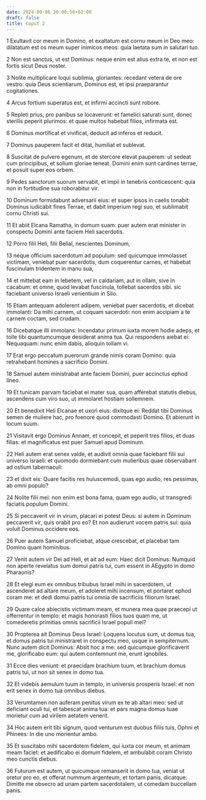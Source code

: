 ```yaml
---
date: 2024-09-06 20:00:50+02:00
draft: false
title: Caput 2
---
```





1 Exultavit cor meum in Domino, et exaltatum est cornu meum in Deo meo: dilatatum est os meum super inimicos meos: quia laetata sum in salutari tuo.

2 Non est sanctus, ut est Dominus: neque enim est alius extra te, et non est fortis sicut Deus noster.

3 Nolite multiplicare loqui sublimia, gloriantes: recedant vetera de ore vestro: quia Deus scientiarum, Dominus est, et ipsi praeparantur cogitationes.

4 Arcus fortium superatus est, et infirmi accincti sunt robore.

5 Repleti prius, pro panibus se locaverunt: et famelici saturati sunt, donec sterilis peperit plurimos: et quae multos habebat filios, infirmata est.

6 Dominus mortificat et vivificat, deducit ad inferos et reducit.

7 Dominus pauperem facit et ditat, humiliat et sublevat.

8 Suscitat de pulvere egenum, et de stercore elevat pauperem: ut sedeat cum principibus, et solium gloriae teneat. Domini enim sunt cardines terrae, et posuit super eos orbem.

9 Pedes sanctorum suorum servabit, et impii in tenebris conticescent: quia non in fortitudine sua roborabitur vir.

10 Dominum formidabunt adversarii eius: et super ipsos in caelis tonabit: Dominus iudicabit fines Terrae, et dabit imperium regi suo, et sublimabit cornu Christi sui.

11 Et abiit Elcana Ramatha, in domum suam: puer autem erat minister in conspectu Domini ante faciem Heli sacerdotis.

12 Porro filii Heli, filii Belial, nescientes Dominum,

13 neque officium sacerdotum ad populum: sed quicumque immolasset victimam, veniebat puer sacerdotis, dum coquerentur carnes, et habebat fuscinulam tridentem in manu sua,

14 et mittebat eam in lebetem, vel in caldariam, aut in ollam, sive in cacabum: et omne, quod levabat fuscinula, tollebat sacerdos sibi. sic faciebant universo Israeli venientium in Silo.

15 Etiam antequam adolerent adipem, veniebat puer sacerdotis, et dicebat immolanti: Da mihi carnem, ut coquam sacerdoti: non enim accipiam a te carnem coctam, sed crudam.

16 Dicebatque illi immolans: Incendatur primum iuxta morem hodie adeps, et tolle tibi quantumcumque desiderat anima tua. Qui respondens aiebat ei: Nequaquam: nunc enim dabis, alioquin tollam vi.

17 Erat ergo peccatum puerorum grande nimis coram Domino: quia retrahebant homines a sacrificio Domini.

18 Samuel autem ministrabat ante faciem Domini, puer accinctus ephod lineo.

19 Et tunicam parvam faciebat ei mater sua, quam afferebat statutis diebus, ascendens cum viro suo, ut immolaret hostiam sollemnem.

20 Et benedixit Heli Elcanae et uxori eius: dixitque ei: Reddat tibi Dominus semen de muliere hac, pro foenore quod commodasti Domino. Et abierunt in locum suum.

21 Visitavit ergo Dominus Annam, et concepit, et peperit tres filios, et duas filias: et magnificatus est puer Samuel apud Dominum.

22 Heli autem erat senex valde, et audivit omnia quae faciebant filii sui universo Israeli: et quomodo dormiebant cum mulieribus quae observabant ad ostium tabernaculi:

23 et dixit eis: Quare facitis res huiuscemodi, quas ego audio, res pessimas, ab omni populo?

24 Nolite filii mei: non enim est bona fama, quam ego audio, ut transgredi faciatis populum Domini.

25 Si peccaverit vir in virum, placari ei potest Deus: si autem in Dominum peccaverit vir, quis orabit pro eo? Et non audierunt vocem patris sui: quia voluit Dominus occidere eos.

26 Puer autem Samuel proficiebat, atque crescebat, et placebat tam Domino quam hominibus.

27 Venit autem vir Dei ad Heli, et ait ad eum: Haec dicit Dominus: Numquid non aperte revelatus sum domui patris tui, cum essent in AEgypto in domo Pharaonis?

28 Et elegi eum ex omnibus tribubus Israel mihi in sacerdotem, ut ascenderet ad altare meum, et adoleret mihi incensum, et portaret ephod coram me: et dedi domui patris tui omnia de sacrificiis filiorum Israel.

29 Quare calce abiecistis victimam meam, et munera mea quae praecepi ut offerrentur in templo: et magis honorasti filios tuos quam me, ut comederetis primitias omnis sacrificii Israel populi mei?

30 Propterea ait Dominus Deus Israel: Loquens locutus sum, ut domus tua, et domus patris tui ministraret in conspectu meo, usque in sempiternum. Nunc autem dicit Dominus: Absit hoc a me: sed quicumque glorificaverit me, glorificabo eum: qui autem contemnunt me, erunt ignobiles.

31 Ecce dies veniunt: et praecidam brachium tuum, et brachium domus patris tui, ut non sit senex in domo tua.

32 Et videbis aemulum tuum in templo, in universis prosperis Israel: et non erit senex in domo tua omnibus diebus.

33 Verumtamen non auferam penitus virum ex te ab altari meo: sed ut deficiant oculi tui, et tabescat anima tua: et pars magna domus tuae morietur cum ad virilem aetatem venerit.

34 Hoc autem erit tibi signum, quod venturum est duobus filiis tuis, Ophni et Phinees: In die uno morientur ambo.

35 Et suscitabo mihi sacerdotem fidelem, qui iuxta cor meum, et animam meam faciet: et aedificabo ei domum fidelem, et ambulabit coram Christo meo cunctis diebus.

36 Futurum est autem, ut quicumque remanserit in domo tua, veniat ut oretur pro eo, et offerat nummum argenteum, et tortam panis, dicatque: Dimitte me obsecro ad unam partem sacerdotalem, ut comedam buccellam panis.

